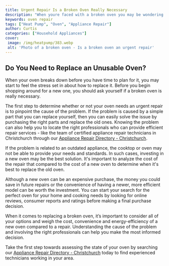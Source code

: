 ```yaml
---
title: Urgent Repair Is a Broken Oven Really Necessary
description: "When youre faced with a broken oven you may be wondering if a replacement is absolutely necessary Find out what you need to keep in mind when it comes to urgent repairs in this important blog post"
keywords: oven repair
tags: ["Heat Pump", "Oven", "Appliance Repair"]
author: Curtis
categories: ["Household Appliances"]
cover: 
 image: /img/heatpump/383.webp
 alt: 'Photo of a broken oven - Is a broken oven an urgent repair'
---
```

## Do You Need to Replace an Unusable Oven?

When your oven breaks down before you have time to plan for it, you may start to feel the stress set in about how to replace it. Before you begin shopping around for a new one, you should ask yourself if a broken oven is really necessary.

The first step to determine whether or not your oven needs an urgent repair is to pinpoint the cause of the problem. If the problem is caused by a simple part that you can replace yourself, then you can easily solve the issue by purchasing the right parts and replace the old ones. Knowing the problem can also help you to locate the right professionals who can provide efficient repair services - like the team of certified appliance repair technicians in Christchurch through our [Appliance Repair Directory - Christchurch](./pages/appliance-repair-technicians/new-zealand/christchurch).

If the problem is related to an outdated appliance, the cooktop or oven may not be able to provide your needs and standards. In such cases, investing in a new oven may be the best solution. It's important to analyze the cost of the repair that compared to the cost of a new oven to determine when it's best to replace the old oven. 

Although a new oven can be an expensive purchase, the money you could save in future repairs or the convenience of having a newer, more efficient model can be worth the investment. You can start your search for the perfect oven for your home and cooking needs by looking for online reviews, consumer reports and ratings before making a final purchase decision.

When it comes to replacing a broken oven, it’s important to consider all of your options and weigh the cost, convenience and energy-efficiency of a new oven compared to a repair. Understanding the cause of the problem and involving the right professionals can help you make the most informed decision. 

Take the first step towards assessing the state of your oven by searching our [Appliance Repair Directory - Christchurch](./pages/appliance-repair-technicians/new-zealand/christchurch) today to find experienced technicians working in your area.
